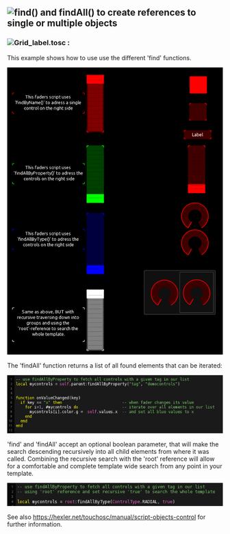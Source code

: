 ## ![find() and findAll() to create references to single or multiple objects](find&findAll.tosc)

### ![Grid_label.tosc :](Grid_label.tosc) 

This example shows how to use use the different 'find' functions.

![find](pics/preview.png) 

The 'findAll' function returns a list of all found elements that can be iterated:

![script1](pics/script.png)

'find' and 'findAll' accept an optional boolean parameter, that will make the search descending recursively into all child elements from where it was called. Combining the recursive search with the 'root' reference will allow for a comfortable and complete template wide search from any point in your template.

![script2](pics/script2.png)

See also https://hexler.net/touchosc/manual/script-objects-control for further information.
